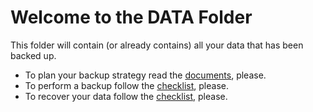 Welcome to the DATA Folder
==========================

This folder will contain (or already contains) all your data that has been backed up.

- To plan your backup strategy read the [documents](../docs/), please.
- To perform a backup follow the [checklist](../README.md), please.
- To recover your data follow the [checklist](../README.md), please.

